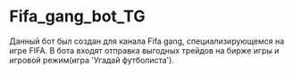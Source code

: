 # Fifa_gang_bot_TG
Данный бот был создан для канала Fifa gang, специализирующемся на игре FIFA. В бота входят отправка выгодных трейдов на бирже игры и игровой режим(игра 'Угадай футболиста').
